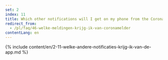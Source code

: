 ```yaml
---
set: 2
index: 11
title: Which other notifications will I get on my phone from the CoronaMelder app?
redirect_from: 
  - /pl/faq/46-welke-meldingen-krijg-ik-van-coronamelder
contentLang: en
---
```

{% include content/en/2-11-welke-andere-notificaties-krijg-ik-van-de-app.md %}
